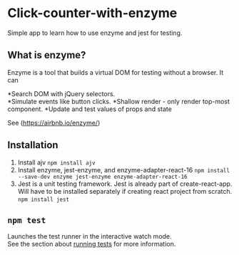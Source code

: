 # Click-counter-with-enzyme

Simple app to learn how to use enzyme and jest for testing.

## What is enzyme?

Enzyme is a tool that builds a virtual DOM for testing without a browser. It can

*Search DOM with jQuery selectors.  
*Simulate events like button clicks.
*Shallow render - only render top-most component.
*Update and test values of props and state

See (https://airbnb.io/enzyme/)

## Installation

1. Install ajv
   `npm install ajv`
2. Install enzyme, jest-enzyme, and enzyme-adapter-react-16
   `npm install --save-dev enzyme jest-enzyme enzyme-adapter-react-16`
3. Jest is a unit testing framework. Jest is already part of create-react-app. Will have to be installed separately if creating react project from scratch.
   `npm install jest`

## `npm test`

Launches the test runner in the interactive watch mode.<br>
See the section about [running tests](https://facebook.github.io/create-react-app/docs/running-tests) for more information.
